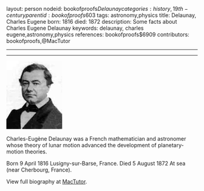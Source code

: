 layout: person
nodeid: bookofproofs$Delaunay
categories: history,19th-century
parentid: bookofproofs$603
tags: astronomy,physics
title: Delaunay, Charles Eugene
born: 1816
died: 1872
description: Some facts about Charles Eugene Delaunay
keywords: delaunay, charles eugene,astronomy,physics
references: bookofproofs$6909
contributors: bookofproofs,@MacTutor

---


---

![Delaunay.jpg](https://github.com/bookofproofs/bookofproofs.github.io/blob/main/_sources/_assets/images/portraits/Delaunay.jpg?raw=true)

Charles-Eugène Delaunay was a French mathematician and astronomer whose theory of lunar motion advanced the development of planetary-motion theories.

Born 9 April 1816 Lusigny-sur-Barse, France. Died 5 August 1872 At sea (near Cherbourg, France).


View full biography at [MacTutor](https://mathshistory.st-andrews.ac.uk/Biographies/Delaunay/).